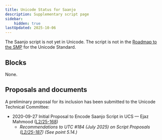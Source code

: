 ```yaml
---
title: Unicode Status for Saanjo
description: Supplementary script page
sidebar:
    hidden: true
lastUpdated: 2025-10-06
---
```


The Saanjo script is not yet in Unicode. The script is not in the [Roadmap to the SMP](http://www.unicode.org/roadmaps/smp/) for the Unicode Standard.

## Blocks

None.

## Proposals and documents

A preliminary proposal for its inclusion has been submitted to the Unicode Technical Committee:
- 2020-09-27 Initial Proposal to Encode Saanjo Script in UCS — Ejaz Mahmood ([L2/25-168](https://www.unicode.org/cgi-bin/GetMatchingDocs.pl?L2/25-168))
  - _Recommendations to UTC #184 (July 2025) on Script Proposals ([L2/25-187](http://www.unicode.org/cgi-bin/GetMatchingDocs.pl?L2/25-187)) (See point 5.14.)_
